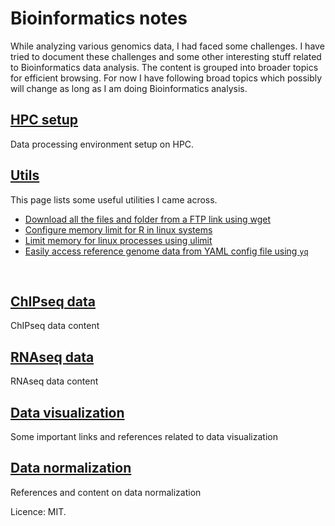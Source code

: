 # Bioinformatics notes

While analyzing various genomics data, I had faced some challenges. I have tried to document these challenges and some other interesting stuff related to Bioinformatics data analysis. The content is grouped into broader topics for efficient browsing. For now I have following broad topics which possibly will change as long as I am doing Bioinformatics analysis. 

## [HPC setup](05_hpc_setup.md)
Data processing environment setup on HPC.

## [Utils](00_utils.md)
This page lists some useful utilities I came across.
- [Download all the files and folder from a FTP link using wget](data/utils/01-ftp_wget_whole_dir.md)
- [Configure memory limit for R in linux systems](data/utils/02-R_memory_limit.md)
- [Limit memory for linux processes using ulimit](data/utils/03-memory_limit.md)
- [Easily access reference genome data from YAML config file using `yq`](data/utils/04-yq_yaml_parse.md)
<br>

## [ChIPseq data](01_chipseq.md)
ChIPseq data content

## [RNAseq data](02_rnaseq.md)
RNAseq data content

## [Data visualization](03_data_viz.md)
Some important links and references related to data visualization

## [Data normalization](04_data_norm.md)
References and content on data normalization


Licence: MIT.
